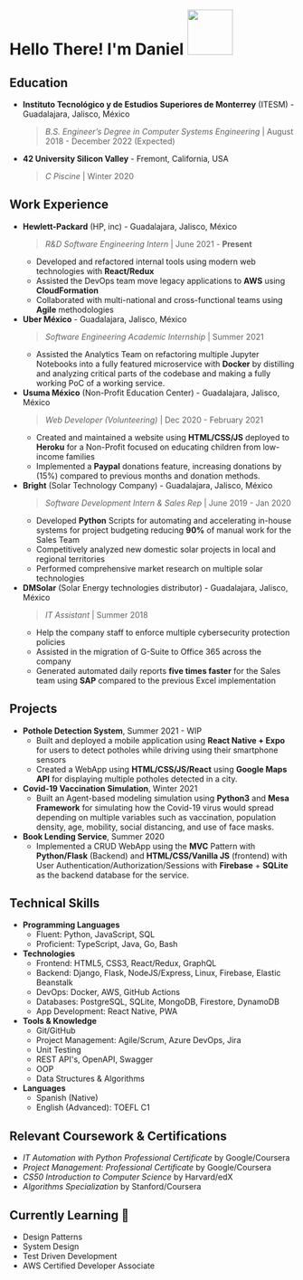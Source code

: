 # Hello There! I'm Daniel <img src="https://media.giphy.com/media/WUlplcMpOCEmTGBtBW/giphy.gif" width="80"> 

<!---
> <a href="https://www.linkedin.com/in/danielvelara/"><img src="https://raw.githubusercontent.com/MikeCodesDotNET/MikeCodesDotNET/a8abbf37441f3253f74ea255a47f289208d7568c/Resources/linkedIn.svg" alt="LinkedIn" ></a>
> ![](https://komarev.com/ghpvc/?username=danielvelara&color=red)
--->

## Education
- **Instituto Tecnológico y de Estudios Superiores de Monterrey** (ITESM) - Guadalajara, Jalisco, México
  > *B.S. Engineer’s Degree in Computer Systems Engineering* | August 2018 - December 2022 (Expected)
- **42 University Silicon Valley** - Fremont, California, USA
  > *C Piscine* | Winter 2020

## Work Experience

<!--- Accomplish X as measured by Y by doing Z --->

- **Hewlett-Packard** (HP, inc) - Guadalajara, Jalisco, México
    > *R&D Software Engineering Intern* | June 2021 - **Present**
    - Developed and refactored internal tools using modern web technologies with **React/Redux**
    - Assisted the DevOps team move legacy applications to **AWS** using **CloudFormation**
    <!--- - Reduced deploy time up-to 70% by implementing a CI/CD pipeline using AWS CodeCommit which helped product managers validate features 2x faster.--->
    - Collaborated with multi-national and cross-functional teams using **Agile** methodologies 
- **Uber México** - Guadalajara, Jalisco, México
    > *Software Engineering Academic Internship* | Summer 2021
    - Assisted the Analytics Team on refactoring multiple Jupyter Notebooks into a fully featured microservice with **Docker** by distilling and analyzing critical parts of the codebase and making a fully working PoC of a working service.
- **Usuma México** (Non-Profit Education Center) - Guadalajara, Jalisco, México
    > *Web Developer (Volunteering)* | Dec 2020 - February 2021
    - Created and maintained a website using **HTML/CSS/JS** deployed to **Heroku** for a Non-Profit focused on educating children from low-income families
    - Implemented a **Paypal** donations feature, increasing donations by (15%) compared to previous months and donation methods.
- **Bright** (Solar Technology Company) - Guadalajara, Jalisco, México
    > *Software Development Intern & Sales Rep* | June 2019 - Jan 2020
    - Developed **Python** Scripts for automating and accelerating in-house systems for project budgeting reducing **90%** of manual work for the Sales Team
    - Competitively analyzed new domestic solar projects in local and regional territories
    - Performed comprehensive market research on multiple solar technologies
- **DMSolar** (Solar Energy technologies distributor) - Guadalajara, Jalisco, México
    > *IT Assistant* | Summer 2018
    - Help the company staff to enforce multiple cybersecurity protection policies
    - Assisted in the migration of G-Suite to Office 365 across the company
    - Generated automated daily reports **five times faster** for the Sales team using **SAP** compared to the previous Excel implementation

## Projects
- **Pothole Detection System**, Summer 2021 - WIP
    - Built and deployed a mobile application using **React Native + Expo** for users to detect potholes while driving using their smartphone sensors
    - Created a WebApp using **HTML/CSS/JS/React** using **Google Maps API** for displaying multiple potholes detected in a city.
- **Covid-19 Vaccination Simulation**,  Winter 2021
    - Built an Agent-based modeling simulation using **Python3** and **Mesa Framework** for simulating how the Covid-19 virus would spread depending on multiple variables such as vaccination, population density, age, mobility, social distancing, and use of face masks.
- **Book Lending Service**, Summer 2020
    - Implemented a CRUD WebApp using the **MVC** Pattern with **Python/Flask** (Backend) and **HTML/CSS/Vanilla JS** (frontend) with User Authentication/Authorization/Sessions with **Firebase** + **SQLite** as the backend database for the service.

## Technical Skills
- **Programming Languages**
    - Fluent: Python, JavaScript, SQL
    - Proficient: TypeScript, Java, Go, Bash
- **Technologies**
    - Frontend: HTML5, CSS3, React/Redux, GraphQL
    - Backend: Django, Flask, NodeJS/Express, Linux, Firebase, Elastic Beanstalk
    - DevOps: Docker, AWS, GitHub Actions
    - Databases: PostgreSQL, SQLite, MongoDB, Firestore, DynamoDB
    - App Development: React Native, PWA
- **Tools & Knowledge**
    - Git/GitHub
    - Project Management: Agile/Scrum, Azure DevOps, Jira
    - Unit Testing
    - REST API's, OpenAPI, Swagger
    - OOP
    - Data Structures & Algorithms
- **Languages**
    - Spanish (Native)
    - English (Advanced): TOEFL C1

<!---
- **Soft Skills**
    - Team Player
    - People-oriented
    - Problem Solving
    - Adaptability
    - Time Management
    - Communication Skills
    - Writing Skills
--->

## Relevant Coursework & Certifications
- *IT Automation with Python Professional Certificate* by Google/Coursera
- *Project Management: Professional Certificate* by Google/Coursera
- *CS50 Introduction to Computer Science* by Harvard/edX
- *Algorithms Specialization* by Stanford/Coursera


## Currently Learning 🌱
- Design Patterns
- System Design
- Test Driven Development
- AWS Certified Developer Associate
